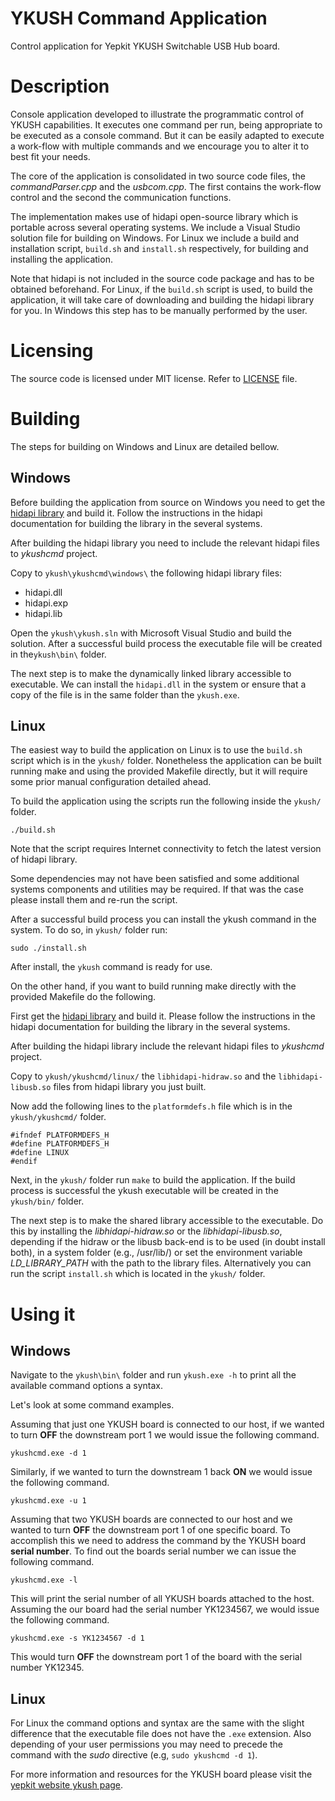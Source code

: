 # YKUSH Command Application


Control application for Yepkit YKUSH Switchable USB Hub board.


Description
===========

Console application developed to illustrate the programmatic control of YKUSH capabilities.
It executes one command per run, being appropriate to be executed as a console command.
But it can be easily adapted to execute a work-flow with multiple commands and we encourage you to alter it to best fit your needs.

The core of the application is consolidated in two source code files, the *commandParser.cpp* and the *usbcom.cpp*.
The first contains the work-flow control and the second the communication functions.

The implementation makes use of hidapi open-source library which is portable across several operating systems.
We include a Visual Studio solution file for building on Windows. For Linux we include a build and installation script, `build.sh` and `install.sh` respectively, for building and installing the application. 

Note that hidapi is not included in the source code package and has to be obtained beforehand. For Linux, if the
`build.sh` script is used, to build the application, it will take care of downloading and building the hidapi library for you. In Windows this step has to
be manually performed by the user.


Licensing
=========

The source code is licensed under MIT license. 
Refer to [LICENSE](LICENSE.md) file.


Building
========

The steps for building on Windows and Linux are detailed bellow.

Windows
-------

Before building the application from source on Windows you need to get the [hidapi library](http://www.signal11.us/oss/hidapi/) and build it.
Follow the instructions in the hidapi documentation for building the library in the several systems. 

After building the hidapi library you need to include the relevant hidapi files to *ykushcmd* project. 

Copy to `ykush\ykushcmd\windows\` the following hidapi library files:
- hidapi.dll
- hidapi.exp
- hidapi.lib


Open the `ykush\ykush.sln` with Microsoft Visual Studio and build the solution.
After a successful build process the executable file will be created in the`ykush\bin\` folder.

The next step is to make the dynamically linked library accessible to executable.
We can install the `hidapi.dll` in the system or ensure that a copy of the file is in the same folder than the `ykush.exe`.


Linux
-----

The easiest way to build the application on Linux is to use the `build.sh` script which is in the `ykush/` folder.
Nonetheless the application can be built running make and using the provided Makefile directly, but it will require
some prior manual configuration detailed ahead. 

To build the application using the scripts run the following inside the `ykush/` folder.
```
./build.sh
```
Note that the script requires Internet connectivity to fetch the latest version of hidapi library.

Some dependencies may not have been satisfied and some additional systems components and utilities may be required.
If that was the case please install them and re-run the script. 

After a successful build process you can install the ykush command in the system. To do so, in `ykush/` folder run:
```
sudo ./install.sh
```

After install, the `ykush` command is ready for use.


On the other hand, if you want to build running make directly with the provided Makefile do the following.

First get the [hidapi library](http://www.signal11.us/oss/hidapi/) and build it.
Please follow the instructions in the hidapi documentation for building the library in the several systems. 

After building the hidapi library include the relevant hidapi files to *ykushcmd* project. 

Copy to `ykush/ykushcmd/linux/` the `libhidapi-hidraw.so` and the `libhidapi-libusb.so` files from hidapi library you
just built.

Now add the following lines to the `platformdefs.h` file which is in the `ykush/ykushcmd/` folder.
```
#ifndef PLATFORMDEFS_H
#define PLATFORMDEFS_H
#define LINUX
#endif
```


Next, in the `ykush/` folder run `make` to build the application.
If the build process is successful the ykush executable will be created in the `ykush/bin/` folder.

The next step is to make the shared library accessible to the executable.
Do this by installing the *libhidapi-hidraw.so* or the *libhidapi-libusb.so*, depending if the hidraw or the libusb back-end is to be used (in doubt install both), in a system folder (e.g., /usr/lib/) or set the environment variable *LD_LIBRARY_PATH* with the path to the library files. 
Alternatively you can run the script `install.sh` which is located in the `ykush/` folder.


Using it
========

Windows
-------
Navigate to the `ykush\bin\` folder and run `ykush.exe -h` to print all the available command options a syntax.

Let's look at some command examples.

Assuming that just one YKUSH board is connected to our host, if we wanted to turn **OFF** the downstream port 1 we would issue the following command.
```
ykushcmd.exe -d 1
```

Similarly, if we wanted to turn the downstream 1 back **ON** we would issue the following command.
```
ykushcmd.exe -u 1
```

Assuming that two YKUSH boards are connected to our host and we wanted to turn **OFF** the downstream port 1 of one specific board. 
To accomplish this we need to address the command by the YKUSH board **serial number**. 
To find out the boards serial number we can issue the following command.
```
ykushcmd.exe -l
```
This will print the serial number of all YKUSH boards attached to the host.
Assuming the our board had the serial number YK1234567, we would issue the following command.
```
ykushcmd.exe -s YK1234567 -d 1
```
This would turn **OFF** the downstream port 1 of the board with the serial number YK12345.


Linux
-----
For Linux the command options and syntax are the same with the slight difference that the executable file does not have the `.exe` extension.
Also depending of your user permissions you may need to precede the command with the *sudo* directive (e.g, `sudo ykushcmd -d 1`).


For more information and resources for the YKUSH board please visit the [yepkit website ykush page](https://www.yepkit.com/products/ykush).









